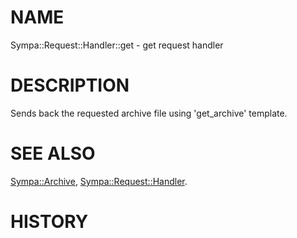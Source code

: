 # NAME

Sympa::Request::Handler::get - get request handler

# DESCRIPTION

Sends back the requested archive file using 'get\_archive' template.

# SEE ALSO

[Sympa::Archive](./Sympa-Archive.3.md), [Sympa::Request::Handler](./Sympa-Request-Handler.3.md).

# HISTORY
